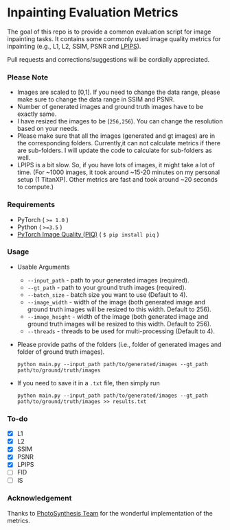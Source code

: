 # Inpainting Evaluation Metrics
The goal of this repo is to provide a common evaluation script for image inpainting tasks. It contains some commonly used image quality metrics for inpainting (e.g., L1, L2, SSIM, PSNR and [LPIPS](https://github.com/richzhang/PerceptualSimilarity)). 

Pull requests and  corrections/suggestions will be cordially appreciated. 

### Please Note
- Images are scaled to [0,1]. If you need to change the data range, please make sure to change the data range in SSIM and PSNR.
- Number of generated images and ground truth images have to be exactly same. 
- I have resized the images to be (`256,256`). You can change the resolution based on your needs.
- Please make sure that all the images (generated and gt images) are in the corresponding folders. Currently,it can not calculate metrics if there are sub-folders. I will update the code to calculate for sub-folders as well. 
- LPIPS is a bit slow. So, if you have lots of images, it might take a lot of time. (For ~1000 images, it took around ~15-20 minutes on my personal setup (1 TitanXP). Other metrics are fast and took around ~20 seconds to compute.)

### Requirements
- PyTorch ( `>= 1.0` )
- Python ( `>=3.5` )
- [PyTorch Image Quality (PIQ)](https://github.com/photosynthesis-team/piq) ( `$ pip install piq` )

### Usage
- Usable Arguments
  - `--input_path` - path to your generated images (required).
  - `--gt_path` - path to your ground truth images (required).
  - `--batch_size` - batch size you want to use (Default to 4).
  - `--image_width` - width of the image (both generated image and ground truth images will be resized to this width. Default to 256).
  - `--image_height` - width of the image (both generated image and ground truth images will be resized to this width. Default to 256).
  - `--threads` - threads to be used for multi-processing (Default to 4).


- Please provide paths of the folders (i.e., folder of generated images and folder of ground truth images).

    `python main.py --input_path path/to/generated/images --gt_path path/to/ground/truth/images`

- If you need to save it in a `.txt` file, then simply run

    `python main.py --input_path path/to/generated/images --gt_path path/to/ground/truth/images >> results.txt`

### To-do
- [x] L1
- [x] L2
- [x] SSIM
- [x] PSNR
- [x] LPIPS
- [ ] FID
- [ ] IS

### Acknowledgement
Thanks to [PhotoSynthesis Team](https://github.com/photosynthesis-team/piq) for the wonderful implementation of the metrics.
